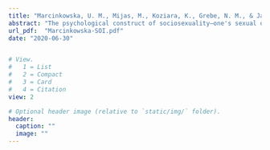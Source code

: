 ```yaml
---
title: "Marcinkowska, U. M., Mijas, M., Koziara, K., Grebe, N. M., & Jasienska, G. (2020). Variation in sociosexuality across natural menstrual cycles: Associations with ovarian hormones and cycle phase. Evolution and Human Behavior."
abstract: "The psychological construct of sociosexuality—one's sexual openness or propensity to engage in uncommitted sexual relationships—has been broadly examined within numerous cultures and mating contexts. Although there is some evidence suggesting that components of sociosexuality, namely behavior, desire and attitude, change within-person, relatively little research has investigated potential sources of such variation. The aim of our study was to explore if the individual components of sociosexuality change across the menstrual cycle, either as a function of cycle phase or ovarian hormones. One hundred and two naturally cycling women, both single and in a committed relationships, completed questions from the the SOI-R (Sociosexuality Revised) questionnaire three times during a menstrual cycle, scheduled to coincide with their early follicular, peri-ovulatory, and luteal phases. Women provided saliva samples and performed luteinizing hormone tests to distinguish between ovulatory and anovulatory cycles. Women reported slightly more openness to uncommitted sexual relationships during the peri-ovulatory session, but significant differences were restricted only to women who exhibited the luteinizing hormone surge. Ovarian hormone concentrations within cycles significantly predicted SOI Attitude and Desire scores, with estradiol positively related, and progesterone negatively related to openness to uncommitted sexuality. These effects were generally modest in size. The results of this study suggest that sociosexuality can vary within short periods of time, such as a single menstrual cycle."
url_pdf:  "Marcinkowska-SOI.pdf"
date: "2020-06-30"


# View.
#   1 = List
#   2 = Compact
#   3 = Card
#   4 = Citation
view: 2

# Optional header image (relative to `static/img/` folder).
header:
  caption: ""
  image: ""
---
```


